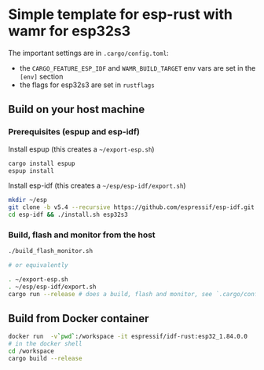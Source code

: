 # Simple template for esp-rust with wamr for esp32s3

The important settings are in `.cargo/config.toml`:

- the `CARGO_FEATURE_ESP_IDF` and `WAMR_BUILD_TARGET` env vars are set in the `[env]` section
- the flags for esp32s3 are set in `rustflags`

## Build on your host machine

### Prerequisites (espup and esp-idf)

Install espup (this creates a `~/export-esp.sh`)

```sh
cargo install espup
espup install
```

Install esp-idf (this creates a `~/esp/esp-idf/export.sh`)

```sh
mkdir ~/esp
git clone -b v5.4 --recursive https://github.com/espressif/esp-idf.git
cd esp-idf && ./install.sh esp32s3
```

### Build, flash and monitor from the host

```sh
./build_flash_monitor.sh

# or equivalently

. ~/export-esp.sh
. ~/esp/esp-idf/export.sh
cargo run --release # does a build, flash and monitor, see `.cargo/config.toml` for details
```

## Build from Docker container

```sh
docker run  -v`pwd`:/workspace -it espressif/idf-rust:esp32_1.84.0.0
# in the docker shell
cd /workspace
cargo build --release
```
